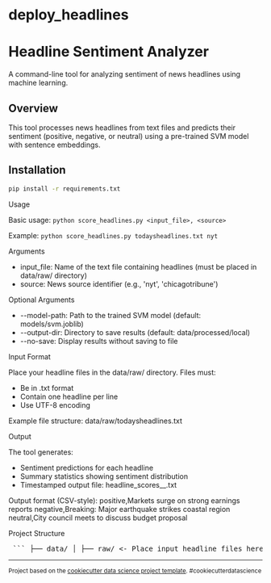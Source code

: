 deploy_headlines
==============================

  # Headline Sentiment Analyzer

  A command-line tool for analyzing sentiment of news headlines using machine learning.

  ## Overview

  This tool processes news headlines from text files and predicts their sentiment (positive, negative, or neutral) using a
  pre-trained SVM model with sentence embeddings.

  ## Installation

  ```bash
  pip install -r requirements.txt
  ```

  Usage

  Basic usage:
  `python score_headlines.py <input_file>, <source>`

  Example:
  `python score_headlines.py todaysheadlines.txt nyt`

  Arguments

  - input_file: Name of the text file containing headlines (must be placed in data/raw/ directory)
  - source: News source identifier (e.g., 'nyt', 'chicagotribune')

  Optional Arguments

  - --model-path: Path to the trained SVM model (default: models/svm.joblib)
  - --output-dir: Directory to save results (default: data/processed/local)
  - --no-save: Display results without saving to file

  Input Format

  Place your headline files in the data/raw/ directory. Files must:
  - Be in .txt format
  - Contain one headline per line
  - Use UTF-8 encoding

  Example file structure:
  data/raw/todaysheadlines.txt

  Output

  The tool generates:
  - Sentiment predictions for each headline
  - Summary statistics showing sentiment distribution
  - Timestamped output file: headline_scores_<source>_<timestamp>.txt

  Output format (CSV-style):
  positive,Markets surge on strong earnings reports
  negative,Breaking: Major earthquake strikes coastal region
  neutral,City council meets to discuss budget proposal

  Project Structure

  <pre> ``` ├── data/ │ ├── raw/ <- Place input headline files here │ └── processed/ │ └── local/ <- Sentiment analysis results saved here ├── models/ │ └── svm.joblib <- Pre-trained sentiment model ├── score_headlines.py <- Main CLI script └── requirements.txt <- Python dependencies ``` </pre>


--------

<p><small>Project based on the <a target="_blank" href="https://drivendata.github.io/cookiecutter-data-science/">cookiecutter data science project template</a>. #cookiecutterdatascience</small></p>
